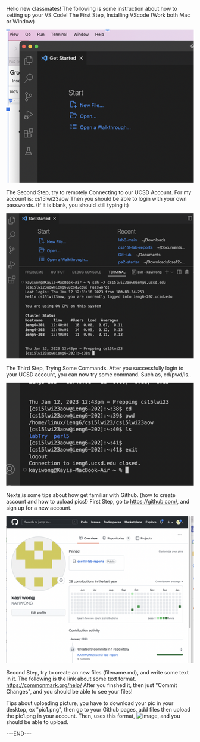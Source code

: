 Hello new classmates! The following is some instruction about how to setting up your VS Code! 
The First Step, Installing VScode (Work both Mac or Window)

![Image](https://github.com/KAYIWONG/cse15l-lab-report/blob/main/pic1.png)


The Second Step, try to remotely Connecting to our UCSD Account. 
For my account is: cs15lwi23aow 
Then you should be able to login with your own passwords. 
(If it is blank, you should still typing it)

![Image](https://github.com/KAYIWONG/cse15l-lab-report/blob/main/pic2.png)


The Third Step, Trying Some Commands. After you successfully login to your UCSD account, you can now try some command. Such as, cd/pwd/ls..

![Image](https://github.com/KAYIWONG/cse15l-lab-report/blob/main/pic3.png)

Nexts,is some tips about how get familiar with Github. (how to create account and how to upload pics!)
First Step, go to https://github.com/, and sign up for a new account. 

![Image](https://github.com/KAYIWONG/cse15l-lab-report/blob/main/pic4.png)

Second Step, try to create an new files (filename.md), and write some text in it. 
The following is the link about some text format. https://commonmark.org/help/
After you finshed it, then just "Commit Changes", and you should be able to see your files! 

Tips about uploading picture, you have to download your pic in your desktop, ex "pic1.png", then go to your Github pages, add files then upload the pic1.png in your account. Then, uses this format, ![Image](https://github.com/KAYIWONG/cse15l-lab-report/blob/main/xxx.png), and you should be able to upload. 

---END---


